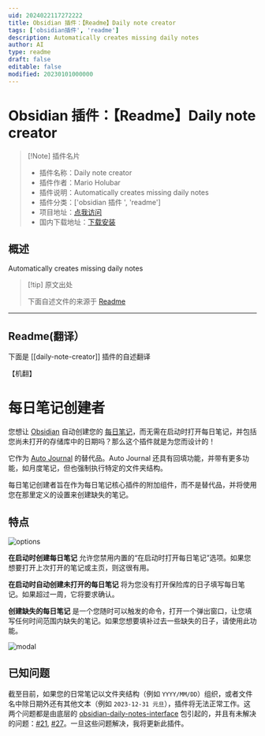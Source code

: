 ```yaml
---
uid: 2024022117272222
title: Obsidian 插件：【Readme】Daily note creator
tags: ['obsidian插件', 'readme']
description: Automatically creates missing daily notes
author: AI
type: readme
draft: false
editable: false
modified: 20230101000000
---
```


# Obsidian 插件：【Readme】Daily note creator

> [!Note] 插件名片
> - 插件名称：Daily note creator
> - 插件作者：Mario Holubar
> - 插件说明：Automatically creates missing daily notes
> - 插件分类：['obsidian 插件 ', 'readme']
> - 项目地址：[点我访问](https://github.com/mario-holubar/obsidian-daily-note-creator)
> - 国内下载地址：[下载安装](https://pkmer.cn/products/plugin/pluginMarket/?daily-note-creator)

## 概述

Automatically creates missing daily notes

> [!tip] 原文出处
>
>下面自述文件的来源于 [Readme](https://ghproxy.net/https://raw.githubusercontent.com/mario-holubar/obsidian-daily-note-creator/master/README.md)
>

---

## Readme(翻译）

下面是 [[daily-note-creator]] 插件的自述翻译

【机翻】

# 每日笔记创建者

您想让 [Obsidian](https://obsidian.md/) 自动创建您的 [每日笔记](https://help.obsidian.md/Plugins/Daily+notes)，而无需在启动时打开每日笔记，并包括您尚未打开的存储库中的日期吗？那么这个插件就是为您而设计的！

它作为 [Auto Journal](https://github.com/Ebonsignori/obsidian-auto-journal) 的替代品。Auto Journal 还具有回填功能，并带有更多功能，如月度笔记，但也强制执行特定的文件夹结构。

每日笔记创建者旨在作为每日笔记核心插件的附加组件，而不是替代品，并将使用您在那里定义的设置来创建缺失的笔记。

## 特点

![options](https://cdn.pkmer.cn/covers/daily-note-creator_2_0.png!pkmer)

**在启动时创建每日笔记** 允许您禁用内置的“在启动时打开每日笔记”选项。如果您想要打开上次打开的笔记或主页，则这很有用。

**在启动时自动创建未打开的每日笔记** 将为您没有打开保险库的日子填写每日笔记。如果超过一周，它将要求确认。

**创建缺失的每日笔记** 是一个您随时可以触发的命令，打开一个弹出窗口，让您填写任何时间范围内缺失的笔记。如果您想要填补过去一些缺失的日子，请使用此功能。

![modal](https://cdn.pkmer.cn/covers/daily-note-creator_2_1.png!pkmer)

## 已知问题

截至目前，如果您的日常笔记以文件夹结构（例如 `YYYY/MM/DD`）组织，或者文件名中除日期外还有其他文本（例如 `2023-12-31 元旦`），插件将无法正常工作。这两个问题都是由底层的 [obsidian-daily-notes-interface](https://github.com/liamcain/obsidian-daily-notes-interface) 包引起的，并且有未解决的问题：[#21](https://github.com/liamcain/obsidian-daily-notes-interface/issues/21), [#27](https://github.com/liamcain/obsidian-daily-notes-interface/issues/27)。一旦这些问题解决，我将更新此插件。
